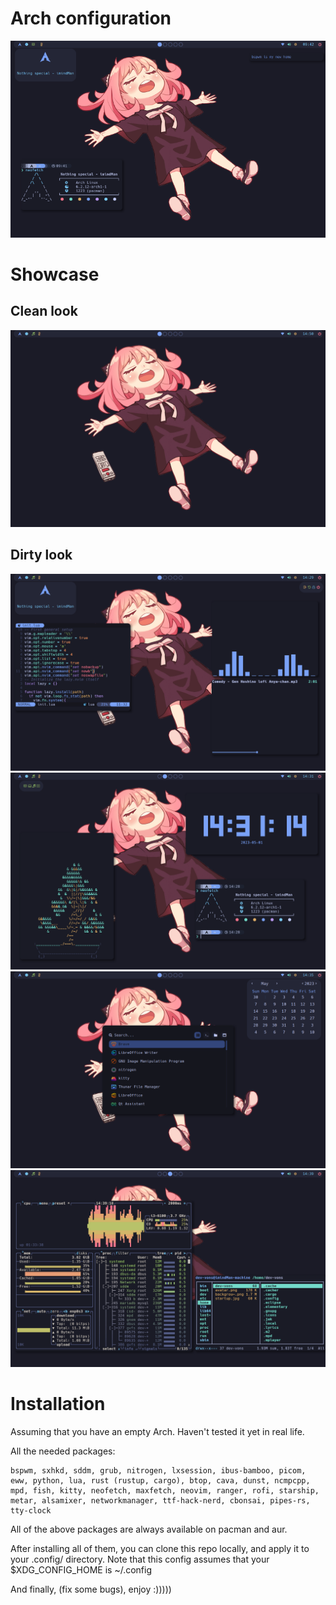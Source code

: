 # Arch configuration
<div align="center">
  <img src="assets/rice.png" />
</div>

# Showcase
## Clean look
<div align="center">
  <img src="assets/clean.png" />
</div>

## Dirty look
<div align="center">
  <img src="assets/dirty_1.png" />
  <img src="assets/dirty_2.png" />
  <img src="assets/dirty_3.png" />
  <img src="assets/dirty_4.png" />
</div>

# Installation

Assuming that you have an empty Arch. Haven't tested it yet in real life. 

All the needed packages:
```
bspwm, sxhkd, sddm, grub, nitrogen, lxsession, ibus-bamboo, picom, eww, python, lua, rust (rustup, cargo), btop, cava, dunst, ncmpcpp, mpd, fish, kitty, neofetch, maxfetch, neovim, ranger, rofi, starship, metar, alsamixer, networkmanager, ttf-hack-nerd, cbonsai, pipes-rs, tty-clock
```

All of the above packages are always available on pacman and aur.

After installing all of them, you can clone this repo locally, and apply it to your .config/ directory. Note that this config assumes that your $XDG_CONFIG_HOME is ~/.config

And finally, (fix some bugs), enjoy :)))))
